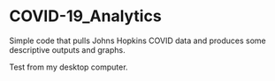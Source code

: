 # COVID-19_Analytics
Simple code that pulls Johns Hopkins COVID data and produces some descriptive outputs and graphs.

Test from my desktop computer.
